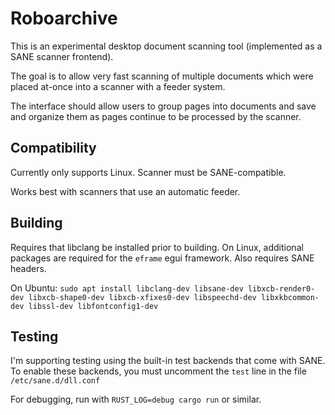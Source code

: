 # Roboarchive

This is an experimental desktop document scanning tool (implemented as a SANE scanner frontend).

The goal is to allow very fast scanning of multiple documents which were placed at-once into a scanner with a feeder system.

The interface should allow users to group pages into documents and save and organize them as pages continue to be processed by the scanner.

## Compatibility

Currently only supports Linux.
Scanner must be SANE-compatible.

Works best with scanners that use an automatic feeder.

## Building

Requires that libclang be installed prior to building.
On Linux, additional packages are required for the `eframe` egui framework.
Also requires SANE headers.

On Ubuntu: `sudo apt install libclang-dev libsane-dev libxcb-render0-dev libxcb-shape0-dev libxcb-xfixes0-dev libspeechd-dev libxkbcommon-dev libssl-dev libfontconfig1-dev`

## Testing

I'm supporting testing using the built-in test backends that come with SANE.
To enable these backends, you must uncomment the `test` line in the file `/etc/sane.d/dll.conf`

For debugging, run with `RUST_LOG=debug cargo run` or similar.